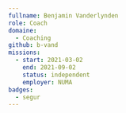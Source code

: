 ```yaml
---
fullname: Benjamin Vanderlynden
role: Coach
domaine:
  - Coaching
github: b-vand
missions:
  - start: 2021-03-02
    end: 2021-09-02
    status: independent
    employer: NUMA
badges:
  - segur
---
```


